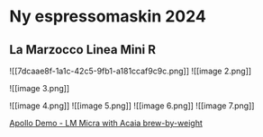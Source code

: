 # Ny espressomaskin 2024


## La Marzocco Linea Mini R
![[7dcaae8f-1a1c-42c5-9fb1-a181ccaf9c9c.png]]
![[image 2.png]]

![[image 3.png]]

![[image 4.png]]
![[image 5.png]]
![[image 6.png]]
![[image 7.png]]

[Apollo Demo - LM Micra with Acaia brew-by-weight](https://www.youtube.com/watch?v=dpG0uMFjhqw)
